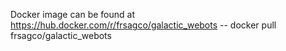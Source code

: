 Docker image can be found at https://hub.docker.com/r/frsagco/galactic_webots
-- docker pull frsagco/galactic_webots